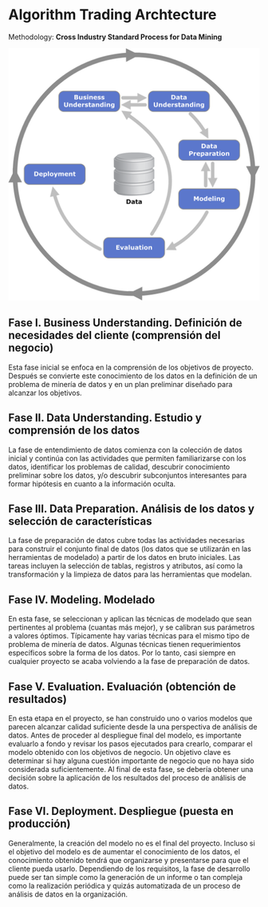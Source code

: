 # Algorithm Trading Archtecture

Methodology: **Cross Industry Standard Process for Data Mining**

![CRIPS-DM](img/CRISP_DM.png)


## Fase I. Business Understanding. Definición de necesidades del cliente (comprensión del negocio)
Esta fase inicial se enfoca en la comprensión de los objetivos de proyecto. Después se convierte este conocimiento de los datos en la definición de un problema de minería de datos y en un plan preliminar diseñado para alcanzar los objetivos.

## Fase II. Data Understanding. Estudio y comprensión de los datos
La fase de entendimiento de datos comienza con la colección de datos inicial y continúa con las actividades que permiten familiarizarse con los datos, identificar los problemas de calidad, descubrir conocimiento preliminar sobre los datos, y/o descubrir subconjuntos interesantes para formar hipótesis en cuanto a la información oculta.
 
## Fase III. Data Preparation. Análisis de los datos y selección de características
La fase de preparación de datos cubre todas las actividades necesarias para construir el conjunto final de datos (los datos que se utilizarán en las herramientas de modelado) a partir de los datos en bruto iniciales. Las tareas incluyen la selección de tablas, registros y atributos, así como la transformación y la limpieza de datos para las herramientas que modelan.

## Fase IV. Modeling. Modelado
En esta fase, se seleccionan y aplican las técnicas de modelado que sean pertinentes al problema (cuantas más mejor), y se calibran sus parámetros a valores óptimos. Típicamente hay varias técnicas para el mismo tipo de problema de minería de datos. Algunas técnicas tienen requerimientos específicos sobre la forma de los datos. Por lo tanto, casi siempre en cualquier proyecto se acaba volviendo a la fase de preparación de datos.

## Fase V. Evaluation. Evaluación (obtención de resultados)
En esta etapa en el proyecto, se han construido uno o varios modelos que parecen alcanzar calidad suficiente desde la una perspectiva de análisis de datos.
Antes de proceder al despliegue final del modelo, es importante evaluarlo a fondo y revisar los pasos ejecutados para crearlo, comparar el modelo obtenido con los objetivos de negocio. Un objetivo clave es determinar si hay alguna cuestión importante de negocio que no haya sido considerada suficientemente. Al final de esta fase, se debería obtener una decisión sobre la aplicación de los resultados del proceso de análisis de datos.

## Fase VI. Deployment. Despliegue (puesta en producción)
Generalmente, la creación del modelo no es el final del proyecto. Incluso si el objetivo del modelo es de aumentar el conocimiento de los datos, el conocimiento obtenido tendrá que organizarse y presentarse para que el cliente pueda usarlo. Dependiendo de los requisitos, la fase de desarrollo puede ser tan simple como la generación de un informe o tan compleja como la realización periódica y quizás automatizada de un proceso de análisis de datos en la organización.


